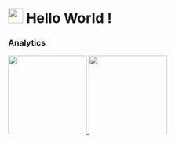 <h1><img src="https://emojis.slackmojis.com/emojis/images/1531849430/4246/blob-sunglasses.gif?1531849430" width="30"/> Hello World ! </h1>

### Analytics

<p align="left">
<a href="https://github.com/GuillaumeFalourd">
  <img height="160em" src="https://github-readme-streak-stats.herokuapp.com/?user=llima"/>
  <img height="160em" src="https://github-readme-stats.vercel.app/api/?username=llima&count_private=true&show_icons=true"/>
</a>
</p>

